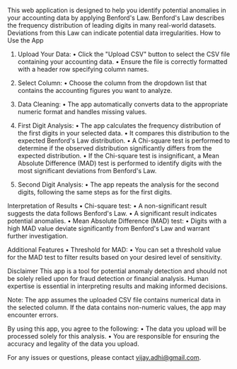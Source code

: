 This web application is designed to help you identify potential anomalies in your accounting data by applying Benford's Law. Benford's Law describes the frequency distribution of leading digits in many real-world datasets. Deviations from this Law can indicate potential data irregularities.
How to Use the App

1.	Upload Your Data:
•	Click the "Upload CSV" button to select the CSV file containing your accounting data.
•	Ensure the file is correctly formatted with a header row specifying column names.

2.	Select Column:
•	Choose the column from the dropdown list that contains the accounting figures you want to analyze.

3.	Data Cleaning:
•	The app automatically converts data to the appropriate numeric format and handles missing values.

4.	First Digit Analysis:
•	The app calculates the frequency distribution of the first digits in your selected data.
•	It compares this distribution to the expected Benford's Law distribution.
•	A Chi-square test is performed to determine if the observed distribution significantly differs from the expected distribution.
•	If the Chi-square test is insignificant, a Mean Absolute Difference (MAD) test is performed to identify digits with the most significant deviations from Benford's Law.

5.	Second Digit Analysis:
•	The app repeats the analysis for the second digits, following the same steps as for the first digits.

Interpretation of Results
•	Chi-square test:
•	A non-significant result suggests the data follows Benford's Law.
•	A significant result indicates potential anomalies.
•	Mean Absolute Difference (MAD) test:
•	Digits with a high MAD value deviate significantly from Benford's Law and warrant further investigation.

Additional Features
•	Threshold for MAD:
•	You can set a threshold value for the MAD test to filter results based on your desired level of sensitivity.

Disclaimer
This app is a tool for potential anomaly detection and should not be solely relied upon for fraud detection or financial analysis. Human expertise is essential in interpreting results and making informed decisions.

Note: The app assumes the uploaded CSV file contains numerical data in the selected column. If the data contains non-numeric values, the app may encounter errors.

By using this app, you agree to the following:
•	The data you upload will be processed solely for this analysis.
•	You are responsible for ensuring the accuracy and legality of the data you upload.

For any issues or questions, please contact vijay.adhi@gmail.com.
